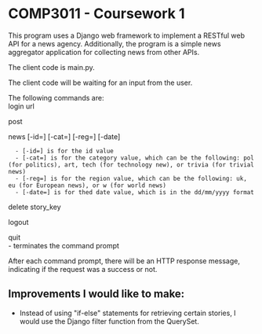 # COMP3011 - Coursework 1

This program uses a Django web framework to implement a RESTful web API for a news agency. Additionally, the program is a simple news aggregator application for collecting news from other APIs. 

The client code is main.py.

The client code will be waiting for an input from the user. 

The following commands are:  
login url  

post  

news [-id=] [-cat=] [-reg=] [-date]  

      - [-id=] is for the id value  
      - [-cat=] is for the category value, which can be the following: pol (for politics), art, tech (for technology new), or trivia (for trivial news)  
      - [-reg=] is for the region value, which can be the following: uk, eu (for European news), or w (for world news)  
      - [-date=] is for thed date value, which is in the dd/mm/yyyy format  
      
delete story_key  

logout 

quit  
      - terminates the command prompt  

After each command prompt, there will be an HTTP response message, indicating if the request was a success or not.  

## Improvements I would like to make:  
- Instead of using "if-else" statements for retrieving certain stories, I would use the Django filter function from the QuerySet.  
